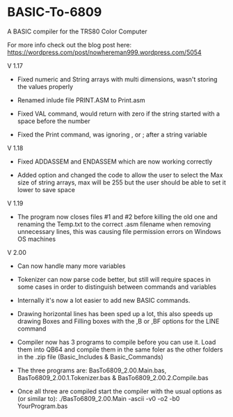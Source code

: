 # BASIC-To-6809
A BASIC compiler for the TRS80 Color Computer

For more info check out the blog post here:
https://wordpress.com/post/nowhereman999.wordpress.com/5054

V 1.17

- Fixed numeric and String arrays with multi dimensions, wasn't storing the values properly

- Renamed inlude file PRINT.ASM to Print.asm

- Fixed VAL command, would return with zero if the string started with a space before the number

- Fixed the Print command, was ignoring , or ; after a string variable
 
V 1.18
- Fixed ADDASSEM and ENDASSEM which are now working correctly

- Added option and changed the code to allow the user to select the Max size of string arrays, max will be 255
  but the user should be able to set it lower to save space
  
V 1.19
- The program now closes files #1 and #2 before killing the old one and renaming the Temp.txt to the correct .asm filename when removing unnecessary lines, this was causing file permission errors on Windows OS machines

V 2.00
- Can now handle many more variables
- Tokenizer can now parse code better, but still will require spaces in some cases in order to distinguish between commands and variables
- Internally it's now a lot easier to add new BASIC commands.
- Drawing horizontal lines has been sped up a lot, this also speeds up drawing Boxes and Filling boxes with the ,B or ,BF options for the LINE command

- Compiler now has 3 programs to compile before you can use it.  Load them into QB64 and compile them in the same foler as the other folders in the .zip file (Basic_Includes & Basic_Commands)
- The three programs are: BasTo6809_2.00.Main.bas, BasTo6809_2.00.1.Tokenizer.bas & BasTo6809_2.00.2.Compile.bas
- Once all three are compiled start the compiler with the usual options as (or similar to): ./BasTo6809_2.00.Main -ascii -v0 -o2 -b0 YourProgram.bas
